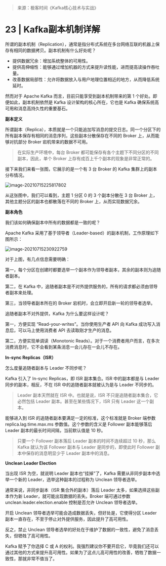 > 来源：极客时间《Kafka核心技术与实战》

# 23 | Kafka副本机制详解

所谓的副本机制（Replication），通常是指分布式系统在多台网络互联的机器上保存有相同的数据拷贝。副本机制有什么好处呢？

- 提供数据冗余：增加系统整体的可用性。
- 提供高伸缩性：能够通过增加机器的方式来提升读性能，进而提高读操作吞吐量。
- 改善数据局部性：允许将数据放入与用户地理位置相近的地方，从而降低系统延时。

然而对于 Apache Kafka 而言，目前只能享受到副本机制带来的第 1 个好处。即便如此，副本机制依然是 Kafka 设计架构的核心所在，它也是 Kafka 确保系统高可用和消息高持久性的重要基石。

**副本定义**

所谓副本（Replica），本质就是一个只能追加写消息的提交日志。同一个分区下的所有副本保存有相同的消息序列，这些副本分散保存在不同的 Broker 上，从而能够对抗部分 Broker 宕机带来的数据不可用。

> 在实际生产环境中，每台 Broker 都可能保存有各个主题下不同分区的不同副本，因此，单个 Broker 上存有成百上千个副本的现象是非常正常的。

接下来我们来看一张图，它展示的是一个有 3 台 Broker 的 Kafka 集群上的副本分布情况。

![image-20210715225817802](https://gitee.com/yanglu_u/ImgRepository/raw/master/images/20210715225817.png)

从这张图中，我们可以看到，主题 1 分区 0 的 3 个副本分散在 3 台 Broker 上，其他主题分区的副本也都散落在不同的 Broker 上，从而实现数据冗余。

**副本角色**

我们该如何确保副本中所有的数据都是一致的呢？

Apache Kafka 采用了基于领导者（Leader-based）的副本机制，工作原理如下图所示：

![image-20210715230922759](https://gitee.com/yanglu_u/ImgRepository/raw/master/images/20210715230922.png)

对于上图，有几点信息需要明确：

第一，每个分区在创建时都要选举一个副本作为领导者副本，其余的副本则为追随者副本。

第二，在 Kafka 中，追随者副本是不对外提供服务的，所有的请求都必须由领导者副本来处理。

第三，当领导者副本所在的 Broker 宕机时，会立即开启新一轮的领导者选举。

追随者副本不对外提供，Kafka 为什么要这样设计呢？

第一，方便实现 “Read-your-writes”。当你使用生产者 API 向 Kafka 成功写入消息后，可以马上使用消费者 API 去读取刚才生产的消息。

第二，方便实现单调读（Monotonic Reads）。对于一个消费者用户而言，在多次消费消息时，它不会看到某条消息一会儿存在一会儿不存在。

**In-sync Replicas（ISR）**

怎么度量追随者副本与 Leader 不同步呢？

Kafka 引入了 In-sync Replicas，即 ISR 副本集合。ISR 中的副本都是与 Leader 同步的副本，相反，不在 ISR 中的追随者副本就被认为是与 Leader 不同步的。

> Leader 副本天然就在 ISR 中。也就是说，ISR 不只是追随者副本集合，它必然包括 Leader 副本。甚至在某些情况下，ISR 只有 Leader 这一个副本。

能够进入到 ISR 的追随者副本要满足一定的标准，这个标准就是 Broker 端参数 replica.lag.time.max.ms 参数值。这个参数的含义是 Follower 副本能够落后 Leader 副本的最长时间间隔，当前默认值是 10 秒。

> 只要一个 Follower 副本落后 Leader 副本的时间不连续超过 10 秒，那么 Kafka 就认为该 Follower 副本与 Leader 是同步的，即使此时 Follower 副本中保存的消息明显少于 Leader 副本中的消息。

**Unclean Leader Election**

当出现 ISR 为空，就说明 Leader 副本也“挂掉”了，Kafka 需要从非同步副本中选举一个新的 Leader，选举这种副本的过程称为 Unclean 领导者选举。

通常来说，非同步副本（ISR 集合外的副本）落后 Leader 太多，如果选择这些副本作为新 Leader，就可能出现数据的丢失。Broker 端可通过参数 unclean.leader.election.enable 控制是否允许 Unclean 领导者选举。

开启 Unclean 领导者选举可能会造成数据丢失，但好处是，它使得分区 Leader 副本一直存在，不至于停止对外提供服务，因此提升了高可用性。

反之，禁止 Unclean 领导者选举的好处在于维护了数据的一致性，避免了消息丢失，但牺牲了高可用性。

Kafka 赋予了你选择 C 或 A 的权利。我强烈建议你不要开启它，毕竟我们还可以通过其他的方式来提升高可用性。如果为了这点儿高可用性的改善，牺牲了数据一致性，那就非常不值当了。









